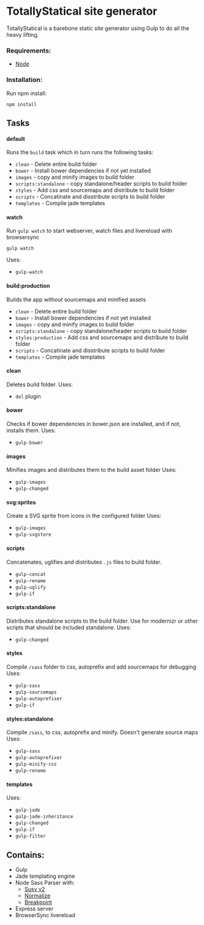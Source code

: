# TotallyStatical site generator

TotallyStatical is a barebone static site generator using Gulp to do all the heavy lifting.

### Requirements:

* [Node]( https://nodejs.org/download/ )

### Installation:

Run npm install:

`npm install`


## Tasks

#### default

Runs the `build` task which in turn runs the following tasks:
* `clean` - Delete entire build folder
* `bower` - Install bower dependencies if not yet installed
* `images` - copy and minify images to build folder
* `scripts:standalone` - copy standalone/header scripts to build folder
* `styles` - Add css and sourcemaps and distribute to build folder
* `scripts` - Concatinate and disstribute scripts to build folder
* `templates` - Compile jade templates

#### watch

Run `gulp watch` to start webserver, watch files and livereload with browsersync

`gulp watch`

Uses:
* `gulp-watch`

#### build:production
Builds the app without sourcemaps and minified assets
* `clean` - Delete entire build folder
* `bower` - Install bower dependencies if not yet installed
* `images` - copy and minify images to build folder
* `scripts:standalone` - copy standalone/header scripts to build folder
* `styles:production` - Add css and sourcemaps and distribute to build folder
* `scripts` - Concatinate and disstribute scripts to build folder
* `templates` - Compile jade templates

#### clean
Deletes build folder.
Uses:
* `del` plugin

#### bower
Checks if bower dependencies in bower.json are installed, and if not, installs them.
Uses:
* `gulp-bower`

#### images
Minifies images and distributes them to the build asset folder
Uses:
* `gulp-images`
* `gulp-changed`

#### svg:sprites
Create a SVG sprite from icons in the configured folder
Uses:
* `gulp-images`
* `gulp-svgstore`

#### scripts
Concatenates, uglifies and distributes `.js` files to build folder.
* `gulp-concat`
* `gulp-rename`
* `gulp-uglify`
* `gulp-if`

#### scripts:standalone
Distributes standalone scripts to the build folder. Use for modernizr or other scripts that should be included standalone.
Uses:
* `gulp-changed`

#### styles
Compile `/sass` folder to css, autoprefix and add sourcemaps for debugging
Uses:
* `gulp-sass`
* `gulp-sourcemaps`
* `gulp-autoprefixer`
* `gulp-if`

#### styles:standalone
Compile `/sass`, to css, autoprefix and minify. Doesn't generate source maps
Uses:
* `gulp-sass`
* `gulp-autoprefixer`
* `gulp-minify-css`
* `gulp-rename`

#### templates

Uses:
* `gulp-jade`
* `gulp-jade-inheritance`
* `gulp-changed`
* `gulp-if`
* `gulp-filter`


## Contains:
* Gulp
* Jade templating engine
* Node Sass Parser with:
  * [Susy v2]( http://susy.oddbird.net/ )
  * [Normalize]( https://github.com/JohnAlbin/normalize-scss )
  * [Breakpoint]( http://breakpoint-sass.com/ )
* Express server
* BrowserSync livereload